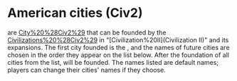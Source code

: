 # American cities (Civ2)

 are [City%20%28Civ2%29](cities) that can be founded by the [Civilizations%20%28Civ2%29](civilization) in "[Civilization%20II](Civilization II)" and its expansions. The first city founded is the , and the names of future cities are chosen in the order they appear on the list below. After the foundation of all cities from the list, will be founded.
The names listed are default names; players can change their cities' names if they choose.